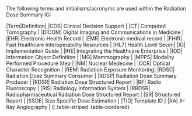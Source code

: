 The following terms and initialisms/acronyms are used within the Radiation Dose Summary IG:

|Term|Definition|
|CDS| Clinical Decision Support |
|CT| Computed Tomography |
|DICOM| Digital Imaging and Communications in Medicine |
|EHR| Electronic Health Record |
|EMR| Electronic medical record |
|FHIR| Fast Healthcare Interoperability Resources |
|HL7| Health Level Seven|
|IG| Implementation Guide |
|IHE| Integrating the Healthcare Enterprise |
|IOD| Information Object Definition |
|MG| Mammography |
|MPPS| Modality Performed Procedure Step |
|NM| Nuclear Medecine |
|OCR| Optical Character Recognition |
|REM| Radiation Exposure Monitoring|
|RDSC| Radiation Dose Summary Consumer |
|RDSP| Radiation Dose Summary Producer |
|RDSR| Radiation Dose Structured Report |
|RF| Radio Fluoroscopy |
|RIS| Radiology Information System |
|RRDSR| Radiopharmaceutical Radiation Dose Structured Report |
|SR| Structured Report |
|SSDE| Size Specific Dose Estimation |
|TID| Template ID |
|XA| X-Ray Angiography |
{:.table-striped .table-bordered}